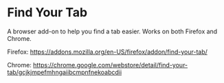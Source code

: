 # Find Your Tab

A browser add-on to help you find a tab easier. Works on both Firefox and Chrome.

Firefox: https://addons.mozilla.org/en-US/firefox/addon/find-your-tab/

Chrome: https://chrome.google.com/webstore/detail/find-your-tab/gcjkjmpefmhngaiibcmpnfnekoabcdii
